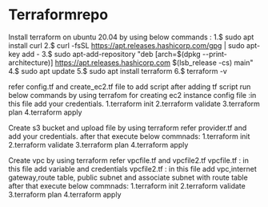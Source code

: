 # Terraformrepo
Install terraform on ubuntu 20.04 by using below commands :
1.$ sudo apt install curl
2.$ curl -fsSL https://apt.releases.hashicorp.com/gpg | sudo apt-key add -
3.$ sudo apt-add-repository "deb [arch=$(dpkg --print-architecture)] https://apt.releases.hashicorp.com $(lsb_release -cs) main"
4.$ sudo apt update
5.$ sudo apt install terraform
6.$ terraform -v 

refer config.tf and create_ec2.tf file  to add script after adding tf script run below commands by using terrafom for creating ec2 instance 
config file :in this file add your credentials.
1.terraform init
2.terraform validate
3.terraform plan
4.terraform apply

Create s3 bucket and upload file by using terraform
refer provider.tf and add your credentials.
after that execute below commnads:
1.terraform init
2.terraform validate
3.terraform plan
4.terraform apply


Create vpc by using terraform
refer vpcfile.tf and vpcfile2.tf
vpcfile.tf : in this file add variable and credentials
vpcfile2.tf : in this file add vpc,internet gateway,route table, public subnet and associate subnet with route table
after that execute below commnads:
1.terraform init
2.terraform validate
3.terraform plan
4.terraform apply

